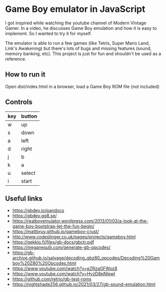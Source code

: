 # Game Boy emulator in JavaScript

I got inspired while watching the youtube channel of Modern Vintage Gamer. 
In a video, he discusses Game Boy emulation and how it is easy to implement. 
So I wanted to try it for myself. 

The emulator is able to run a few games (like Tetris, Super Mario Land, Link's Awakening)
but there's lots of bugs and missing features (sound, memory banking, etc).
This project is just for fun and shouldn't be used as a reference.

## How to run it
Open dist/index.html in a browser, load a Game Boy ROM file (not included)

## Controls
| key | button |
|---|--|
| w | up | 
| s | down | 
| a | left | 
| d | right | 
| j | b | 
| k | a | 
| u | select | 
| i | start | 


## Useful links

- https://gbdev.io/pandocs
- https://gbdev.gg8.se/
- https://realboyemulator.wordpress.com/2013/01/03/a-look-at-the-game-boy-bootstrap-let-the-fun-begin/
- https://mattbruv.github.io/gameboy-crust/
- http://www.codeslinger.co.uk/pages/projects/gameboy.html
- https://gekkio.fi/files/gb-docs/gbctr.pdf
- https://meganesulli.com/generate-gb-opcodes/
- https://gb-archive.github.io/salvage/decoding_gbz80_opcodes/Decoding%20Gamboy%20Z80%20Opcodes.html
- https://www.youtube.com/watch?v=eZRzaGFWoz8
- https://www.youtube.com/watch?v=HyzD8pNlpwI
- https://github.com/retrio/gb-test-roms
- https://nightshade256.github.io/2021/03/27/gb-sound-emulation.html
